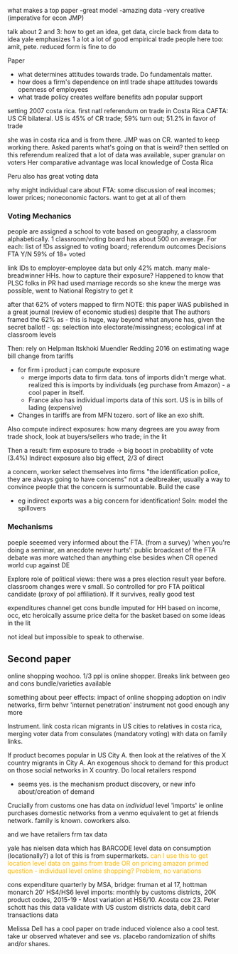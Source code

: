 what makes a top paper
-great model
-amazing data
-very creative (imperative for econ JMP)

talk about 2 and 3: how to get an idea, get data, circle back from data to idea
yale emphasizes 1 a lot
a lot of good empirical trade people here too: amit, pete. reduced form is fine to do



Paper
- what determines attitudes towards trade. Do fundamentals matter. 
- how does a firm's dependence on intl trade shape attitudes towards openness of employees
- what trade policy creates welfare benefits adn popular support


setting 2007 costa rica. first natl referendum on trade in Costa Rica
CAFTA: US CR bilateral. US is 45% of CR trade; 59% turn out; 51.2% in favor of trade


she was in costa rica and is from there. JMP was on CR. wanted to keep working there. Asked parents what's going on that is weird? then settled on this referendum
realized that a lot of data was available, super granular on voters
Her comparative advantage was local knowledge of Costa Rica

Peru also has great voting data


why might individual care about FTA: some discussion of real incomes; lower prices; noneconomic factors. want to get at all of them

### Voting Mechanics

people are assigned a school to vote based on geography, a classroom alphabetically. 1 classroom/voting board has about 500 on average. 
For each: list of !Ds assigned to voting board; referendum outcomes
Decisions FTA Y/N
59% of 18+ voted

link IDs to employer-employee data but only 42% match. many male-breadwinner HHs. how to capture their exposure? Happened to know that PLSC folks in PR had used marriage records so she knew the merge was possible, went to National Registry to get it

after that 62% of voters mapped to firm
NOTE: this paper WAS published in a great journal (review of economic studies) despite that
The authors framed the 62% as - this is huge, way beyond what anyone has, given the secret ballot! 
	- qs: selection into electorate/missingness; ecological inf at classroom levels

Then: rely on Helpman Itskhoki Muendler Redding 2016 on estimating wage bill change from tariffs
- for firm i product j can compute exposure 
	- merge imports data to firm data. tons of imports didn't merge what. realized this is imports by individuals (eg purchase from Amazon) - a cool paper in itself. 
	- France also has individual imports data of this sort. US is in bills of lading (expensive)
- Changes in tariffs are from MFN tozero. sort of like an exo shift. 

Also compute indirect exposures: how many degrees are you away from trade shock, look at buyers/sellers who trade; in the lit

Then a result: firm exposure to trade -> big boost in probability of vote (3.4%)
Indirect exposure also big effect, 2/3 of direct

a concern, worker select themselves into firms
"the identification police, they are always going to have concerns"
not a dealbreaker, usually a way to convince people that the concern is surmountable. Build the case
- eg indirect exports was a big concern for identification! Soln: model the spillovers

### Mechanisms
poeple seeemed very informed about the FTA. (from a survey)
'when you're doing a seminar, an anecdote never hurts': public broadcast of the FTA debate was more watched than anything else besides when CR opened world cup against DE



Explore role of political views: there was a pres election result year before. classroom changes were v small. So controlled for pro FTA political candidate (proxy of pol affiliation). If it survives, really good test


expenditures channel
get cons bundle imputed for HH based on income, occ, etc
heroically assume price delta for the basket based on some ideas in the lit

not ideal but impossible to speak to otherwise. 


## Second paper

online shopping woohoo. 1/3 ppl is online shopper. Breaks link between geo and cons bundle/varieties available

something about peer effects: impact of online shopping adoption on indiv networks, firm behvr
'internet penetration' instrument not good enough any more

Instrument. link costa rican migrants in US cities to relatives in costa rica, merging voter data from consulates (mandatory voting) with data on family links. 

If product becomes popular in US City A. then look at the relatives of the X country migrants in City A. An exogenous shock to demand for this product on those social networks in X country. Do local retailers respond
- seems yes. is the mechanism product discovery, or new info about/creation of demand

Crucially from customs one has data on _individual_ level 'imports' ie online purchases 
domestic networks from a venmo equivalent to get at friends network. family is known. coworkers also. 

and we have retailers frm tax data


yale has nielsen data which has BARCODE level data on consumption (locationally?) a lot of this is from supermarkets.
<font color=#F7B801> can I use this to get location level data on gains from trade OR on pricing </font>
<font color=#F7B801> amazon primed question - individual level online shopping? Problem, no variations</font>

cons expenditure quarterly by MSA, bridge: fruman et al 17, hottman monarch 20' HS4/HS6 level
imports: monthly by customs districts, 20K product codes, 2015-19 - Most variation at HS6/10. Acosta cox 23. Peter schott has this data
validate with US custom districts data, debit card transactions data


Melissa Dell has a cool paper on trade induced violence
also a cool test. take ur observed whatever and see vs. placebo randomization of shifts and/or shares. 